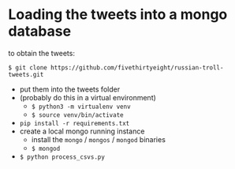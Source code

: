 # Loading the tweets into a mongo database

to obtain the tweets:

`$ git clone https://github.com/fivethirtyeight/russian-troll-tweets.git`
- put them into the tweets folder
- (probably do this in a virtual environment)
    - `$ python3 -m virtualenv venv`
    - `$ source venv/bin/activate`
- `pip install -r requirements.txt`
- create a local mongo running instance 
    - install the `mongo` / `mongos` / `mongod` binaries
    - `$ mongod`
- `$ python process_csvs.py`